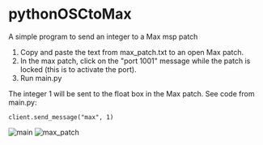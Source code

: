 # pythonOSCtoMax

A simple program to send an integer to a Max msp patch

1. Copy and paste the text from max_patch.txt to an open Max patch.
2. In the max patch, click on the "port 1001" message while the patch is locked (this is to activate the port).
3. Run main.py

The integer 1 will be sent to the float box in the Max patch. See code from main.py:
```
client.send_message("max", 1)
```

![main](https://user-images.githubusercontent.com/79383600/206001508-16e6d1c7-a35b-4191-8e8e-03307bcaa61c.png)
![max_patch](https://user-images.githubusercontent.com/79383600/206001520-ce43e15b-45d4-40fb-8bb5-095f5e058f8f.png)
